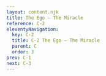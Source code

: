 ```yaml
---
layout: content.njk
title: The Ego — The Miracle
reference: C-2
eleventyNavigation:
  key: C-2
  title: C-2 The Ego — The Miracle
  parent: C
  order: 3
prev: C-1
next: C-3
---
```



<div id=2 style=height:0></div>